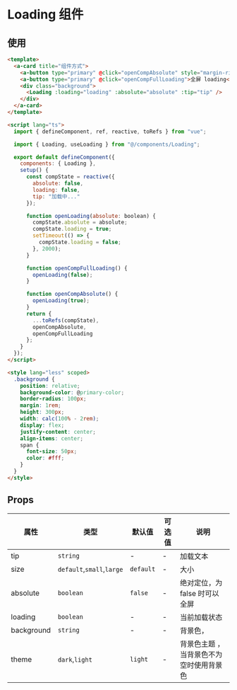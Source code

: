 # Loading 组件

## 使用

```html
<template>
  <a-card title="组件方式">
    <a-button type="primary" @click="openCompAbsolute" style="margin-right: 0.5rem;">容器内 loading</a-button>
    <a-button type="primary" @click="openCompFullLoading">全屏 loading</a-button>
    <div class="background">
      <Loading :loading="loading" :absolute="absolute" :tip="tip" />
    </div>
  </a-card>
</template>

<script lang="ts">
  import { defineComponent, ref, reactive, toRefs } from "vue";

  import { Loading, useLoading } from "@/components/Loading";

  export default defineComponent({
    components: { Loading },
    setup() {
      const compState = reactive({
        absolute: false,
        loading: false,
        tip: "加载中..."
      });

      function openLoading(absolute: boolean) {
        compState.absolute = absolute;
        compState.loading = true;
        setTimeout(() => {
          compState.loading = false;
        }, 2000);
      }

      function openCompFullLoading() {
        openLoading(false);
      }

      function openCompAbsolute() {
        openLoading(true);
      }
      return {
        ...toRefs(compState),
        openCompAbsolute,
        openCompFullLoading
      };
    }
  });
</script>

<style lang="less" scoped>
  .background {
    position: relative;
    background-color: @primary-color;
    border-radius: 100px;
    margin: 1rem;
    height: 300px;
    width: calc(100% - 2rem);
    display: flex;
    justify-content: center;
    align-items: center;
    span {
      font-size: 50px;
      color: #fff;
    }
  }
</style>
```

## Props

| 属性       | 类型                      | 默认值    | 可选值 | 说明                                    |
| ---------- | ------------------------- | --------- | ------ | --------------------------------------- |
| tip        | `string`                  | -         | -      | 加载文本                                |
| size       | `default`,`small`,`large` | `default` | -      | 大小                                    |
| absolute   | `boolean`                 | `false`   | -      | 绝对定位，为 false 时可以全屏           |
| loading    | `boolean`                 | -         | -      | 当前加载状态                            |
| background | `string`                  | -         | -      | 背景色，                                |
| theme      | `dark`,`light`            | `light`   | -      | 背景色主题 ，当背景色不为空时使用背景色 |
